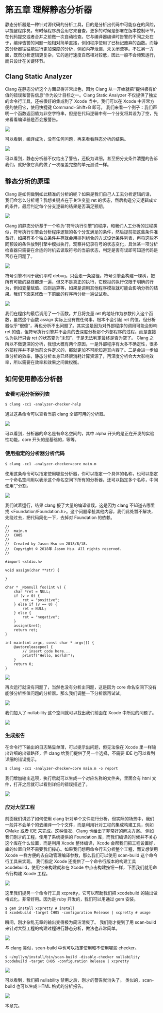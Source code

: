 # 第五章 理解静态分析器

静态分析器是一种针对源代码的分析工具，目的是分析出代码中可能存在的风险，以提醒程序员。有时候程序员会用它来自查，更多的时候是部署在版本控制环节，在代码提交或者合并之前做一次自动检查。它与编译器编译时告警的不同之处在于，编译告警的问题一般相对简单直接，例如程序使用了已标记废弃的函数。而静态分析器往往能进行更加深度的分析，例如内存泄漏、未关闭流等。不过另一方面，既然分析逻辑更复杂，它的运行速度自然相对较低，因此一般不会频繁运行，而只设计在关键环节。

## Clang Static Analyzer

Clang 在静态分析这个方面显得非常出色，因为 Clang 从一开始就把“提供极有价值的错误和警告信息”作为设计目标之一。Clang Static Analyzer 不仅提供了独立的命令行工具，还被很好的集成到了 Xcode 当中，我们可以在 Xcode 中非常方便的使用它，使用快捷键 Command+Shift+B 即可。
我们来看一个例子：我们声明一个函数返回值为非空字符串，但是在代码逻辑中有一个分支将其设为了空，先来看看编译器是否会报警告。

![](assets/ch05/img01.png)

可以看到，编译成功，没有任何问题，再来看看静态分析的结果。

![](assets/ch05/img02.png)

可以看到，静态分析器不仅给出了警告，还极为详细，甚至把分支条件清楚的告诉我们，就好像它真的做了一次覆盖完整的单元测试一样。

## 静态分析的原理

Clang 是如何做到如此精准的分析的呢？如果是我们自己人工去分析逻辑的话，我们会怎么分析呢？我想关键点在于关注变量 ret 的状态，然后构造分支逻辑成立的条件，最后判定每个分支逻辑的结果是否满足预期。

![](assets/ch05/img03.png)

Clang 的静态分析基于一个称为“符号执行引擎”的程序，和我们人工分析的过程类似，符号执行引擎会分析程序逻辑的各个分支满足的条件，然后提前把这些条件准备好，如果有多个独立条件并存就会用排列组合的方式设计条件列表，再将这些不同预设的条件放到引擎中模拟执行，观察并记录符号的状态变化，具体某一项分析检查器只需要在合适的时机去读取符号的当前状态，判定是否有误即可知道代码是否存在问题了。

![](assets/ch05/img04.png)

符号引擎不同于我们平时 debug，只会走一条路径，符号引擎会构建一棵树，把所有可能的路径都走一遍，但又不是真正的执行，它模拟的执行仅限于明确的行为，例如变量赋值、四则运算等，如果是调用其他程序模拟就可能会影响分析的结果。我们下面来修改一下前面的程序再分析一遍试试看。

![](assets/ch05/img05.png)

我们在程序的最后调用了一个函数，并且将变量 ret 的地址作为参数传入这个函数，虽然这个函数 assign 实际上没有做任何事，根本不会引起 ret 的值，但分析器似乎“很傻”，再也分析不出问题了。其实这是因为对外部程序的调用可能会影响 ret 的值，但符号执行引擎并不会真的去深度分析那个外部程序的过程，而是直接认为执行只会 ret 的状态变为“未知”，于是无法判定最终是否为空了。
Clang 之所以不做更深的分析，我想大概有两个原因，一是外部程序有太多不确定性，很多外部程序并不是当前文件定义的，那就更加不可能知道其内容了。二是会进一步加重分析的效率，静态分析本身已经很消耗计算资源了，再深度分析会大大影响效率，所以需要在效率和效果之间做权衡。

## 如何使用静态分析器

### 查看可用分析器列表

```
$ clang -cc1 -analyzer-checker-help
```

通过这条命令可以查看当前 clang 全部可用的分析器。

![](assets/ch05/img06.png)

可以看到，分析器的命名是有命名空间的，其中 alpha 开头的是正在开发的实验性功能，core 开头的是基础的，等等。

### 使用指定的分析器分析代码

```
$ clang -cc1 -analyzer-checker=core main.m
```

使用这条命令可以指定使用哪些分析器，你可以指定一个具体的名称，也可以指定一个命名空间用以表示这个命名空间下所有的分析器，还可以指定多个名称，中间使用“,”分割。

![](assets/ch05/img07.png)

我们试着运行，结果 clang 报了大量的编译错误。这是因为 clang 不知道去哪里找 <Foundation/Foundation.h>。这个问题牵扯其他内容，我们此处暂不解决，先绕过去，把代码简化一下，去掉对 Foundation 的依赖。

```
//
//  main.m
//  CH05
//
//  Created by Jason Hsu on 2018/8/18.
//  Copyright © 2018年 Jason Hsu. All rights reserved.
//

#import <stdio.h>

void assign(char **str) {

}

char * _Nonnull foo(int v) {
    char *ret = NULL;
    if (v > 0) {
        ret = "positive";
    } else if (v == 0) {
        ret = NULL;
    } else {
        ret = "negative";
    }
    assign(&ret);
    return ret;
}

int main(int argc, const char * argv[]) {
    @autoreleasepool {
        // insert code here...
        printf("Hello, World!");
    }
    return 0;
}
```

![](assets/ch05/img08.png)

再次运行就没有问题了，当然也没有分析出问题，这是因为 core 命名空间下没有能够分析空值问题的分析器。那么我们调整一下分析器再试试。

![](assets/ch05/img09.png)

我们加入了 nullability 这个空间就可以找出我们前面在 Xcode 中所见的问题了。

![](assets/ch05/img10.png)

### 生成报告

在命令行下输出的日志略显单薄，可以提示出问题，但无法像在 Xcode 里一样输出详细的出错路径，但 clang 给我们提供了另一个选择，不需要 IDE 也可以看到详细的错误提示。

```
$ clang -cc1 -analyzer-checker=core main.m -o report
```

我们增加输出选项，执行后就可以生成一个对应名称的文件夹，里面会有 html 文件，打开之后就可以看到详细的错误描述了。

![](assets/ch05/img11.png)

### 应对大型工程

前面我们讲述了如何使用 clang 针对单个文件进行分析，但实际的场景中，我们一般并不会单个的去编译一个个文件，而是利用针对工程的集成构建工具，例如 CMake 或者 IDE 来完成。这种情况，Clang 也给出了非常好的解决方案。
例如我们刚才的工程，使用了系统提供的 Foundation 库，而我们编译的时候并不关心这个库在什么位置，而是利用 Xcode 整体编译，Xcode 会帮我们把工程设置好，库的位置自然不需要我们操心。如果我们想用命令行去分析整个工程，而又想使用 Xcode 一样方便的去自动管理编译参数，那么我们可以使用 scan-build 这个命令行工具来实现。
我们指定 Xcode 还提供了一个命令行版本的构建工具 xcodebuild，使用它来构建就和在 Xcode 中点击构建按钮一样，下面我们就用命令行构建 Xcode 工程。

![](assets/ch05/img12.png)

这里我们提另一个命令行工具 xcpretty，它可以帮助我们把 xcodebuild 的输出做格式化，非常好用。因为是 ruby 开发的，我们可以用通过 gem 安装。

```
$ gem install xcpretty # install
$ xcodebuild -target CH05 -configuration Release | xcpretty # usage
```

瞬间，刚才杂乱无章的输出变得极为简洁清爽了。
我们刚才提到了用 scan-build 来针对大型工程的构建过程进行静态分析，做法也非常简单。

![](assets/ch05/img13.png)

与 clang 类似，scan-build 中也可以指定使用和不使用哪些 checker。

```
$ ~/myllvm/install/bin/scan-build -disable-checker nullability xcodebuild -target CH05 -configuration Release | xcpretty
```

![](assets/ch05/img14.png)

可以看到，我们把 nullability 禁用之后，刚才的警告就消失了。
类似的，scan-build 也可以生成 HTML 格式的分析报告。

![](assets/ch05/img15.png)

本章完。

